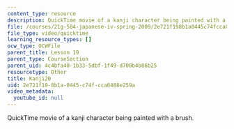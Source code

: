 ```yaml
---
content_type: resource
description: QuickTime movie of a kanji character being painted with a brush.
file: /courses/21g-504-japanese-iv-spring-2009/2e721f198b1a0445c74fcca8488e259a_Kanji20.mov
file_type: video/quicktime
learning_resource_types: []
ocw_type: OCWFile
parent_title: Lesson 19
parent_type: CourseSection
parent_uid: 4c4bfa40-1b33-5dbf-1f49-d700b4b86b25
resourcetype: Other
title: Kanji20
uid: 2e721f19-8b1a-0445-c74f-cca8488e259a
video_metadata:
  youtube_id: null
---
```

QuickTime movie of a kanji character being painted with a brush.

